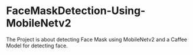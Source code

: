 # FaceMaskDetection-Using-MobileNetv2

The Project is about detecting Face Mask using MobileNetv2 and a Caffee Model for detecting face.
